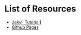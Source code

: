 # List of Resources
- [Jekyll Tutorial](https://jekyllrb.com/docs/)]
- [Github Pages](https://docs.github.com/en/free-pro-team@latest/github/working-with-github-pages)